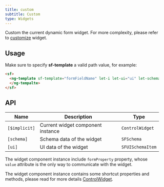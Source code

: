 ```yaml
---
title: custom
subtitle: Custom
type: Widgets
---
```


Custom the current dynamic form widget. For more complexity, please refer to [customize](/form/customize) widget.

## Usage

Make sure to specify **sf-template** a valid path value, for example:

```html
<sf>
  <ng-template sf-template="formFieldName" let-i let-ui="ui" let-schema="schema">
  </ng-tempalte>
</sf>
```

## API

| Name          | Description                       | Type             |
| ------------- | --------------------------------- | ---------------- |
| `[$implicit]` | Current widget component instance | `ControlWidget`  |
| `[schema]`    | Schema data of the widget         | `SFSchema`       |
| `[ui]`        | UI data of the widget             | `SFUISchemaItem` |

The widget component instance include `formProperty` property, whose `value` attribute is the only way to communicate with the widget.

The widget component instance contains some shortcut properties and methods, please read for more details [ControlWidget](https://github.com/hbyunzai/yelon/blob/master/packages/form/src/widget.ts).
